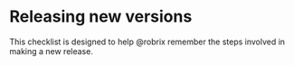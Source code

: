# Releasing new versions

This checklist is designed to help @robrix remember the steps involved in making a new release.
